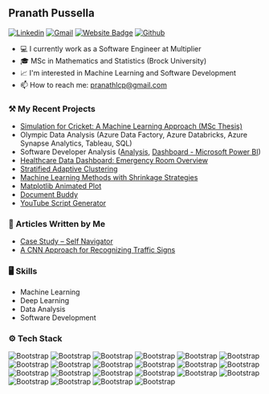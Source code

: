 ## Pranath Pussella



[![Linkedin](https://img.shields.io/badge/-LinkedIn-blue?style=flat&logo=Linkedin&logoColor=white)](https://www.linkedin.com/in/pranath/) [![Gmail](https://img.shields.io/badge/-Gmail-c14438?style=flat&logo=Gmail&logoColor=white)](mailto:pranathlcp@gmail.com)
[![Website Badge](https://img.shields.io/badge/-Website-c14438?style=flat&logo=Google-Chrome&logoColor=white&link=https://pranathlcp.com)](https://pranathlcp.com)
[![Github](https://img.shields.io/github/followers/pranathlcp?label=Follow&style=social)](https://github.com/pranathlcp)

- 💻 I currently work as a Software Engineer at Multiplier 
- 🎓 MSc in Mathematics and Statistics (Brock University)
- 📈 I'm interested in Machine Learning and Software Development
- 📫 How to reach me: pranathlcp@gmail.com

### ⚒️ My Recent Projects
- [Simulation for Cricket: A Machine Learning Approach (MSc Thesis)](https://dr.library.brocku.ca/handle/10464/18942)
- Olympic Data Analysis (Azure Data Factory, Azure Databricks, Azure Synapse Analytics, Tableau, SQL)
- Software Developer Analysis ([Analysis](https://github.com/pranathlcp/developer-survey-analysis), [Dashboard - Microsoft Power BI](https://app.powerbi.com/view?r=eyJrIjoiNmU2YjQ1MjEtMzBmYy00N2M2LThmNzQtYzFlNjZmNzgzNmEzIiwidCI6ImRmODY3OWNkLWE4MGUtNDVkOC05OWFjLWM4M2VkN2ZmOTVhMCJ9))
- [Healthcare Data Dashboard: Emergency Room Overview](https://public.tableau.com/app/profile/pranath.pussella/viz/ERVisitsDashboard_17343204700950/Dashboard1)
- [Stratified Adaptive Clustering](https://github.com/pranathlcp/Stratified-Adaptive-Cluster-Sampling-Implementation)
- [Machine Learning Methods with Shrinkage Strategies](https://github.com/pranathlcp/ml-methods-with-shrinkage-strategies)
- [Matplotlib Animated Plot](https://github.com/pranathlcp/matplotlib-animated-plot)
- [Document Buddy](https://github.com/pranathlcp/document-buddy)
- [YouTube Script Generator](https://github.com/pranathlcp/youtube-script-generator-langchain)

### 📜 Articles Written by Me
- [Case Study – Self Navigator](https://fidenz.com/case-study-self-navigator/)
- [A CNN Approach for Recognizing Traffic Signs](https://fidenz.com/a-cnn-approach-for-recognizing-traffic-signs/)

### 🖥 Skills

- Machine Learning
- Deep Learning
- Data Analysis
- Software Development
  
### ⚙️ Tech Stack

![Bootstrap](https://img.shields.io/badge/-Python-05122A?style=flat-square&logo=Python&color=353535) ![Bootstrap](https://img.shields.io/badge/-R-05122A?style=flat-square&logo=R&color=353535) ![Bootstrap](https://img.shields.io/badge/-Java-05122A?style=flat-square&logo=Java&color=353535) ![Bootstrap](https://img.shields.io/badge/-C%23-05122A?style=flat-square&logo=C#&color=353535) ![Bootstrap](https://img.shields.io/badge/-Kotlin-05122A?style=flat-square&logo=Kotlin&color=353535) ![Bootstrap](https://img.shields.io/badge/-PyTorch-05122A?style=flat-square&logo=PyTorch&color=353535) ![Bootstrap](https://img.shields.io/badge/-Keras-05122A?style=flat-square&logo=Keras&color=353535) ![Bootstrap](https://img.shields.io/badge/-Scikit%20Learn-05122A?style=flat-square&logo=Scikit-Learn&color=353535) ![Bootstrap](https://img.shields.io/badge/-Flask-05122A?style=flat-square&logo=Flask&color=353535) ![Bootstrap](https://img.shields.io/badge/-Streamlit-05122A?style=flat-square&logo=Streamlit&color=353535) ![Bootstrap](https://img.shields.io/badge/-.NET-05122A?style=flat-square&logo=.NET&color=353535) ![Bootstrap](https://img.shields.io/badge/-Numpy-05122A?style=flat-square&logo=Numpy&color=353535) ![Bootstrap](https://img.shields.io/badge/-Pandas-05122A?style=flat-square&logo=Pandas&color=353535) ![Bootstrap](https://img.shields.io/badge/-Matplotlib-05122A?style=flat-square&logo=Matplotlib&color=353535) ![Bootstrap](https://img.shields.io/badge/-ggplot2-05122A?style=flat-square&logo=ggplot2&color=353535) ![Bootstrap](https://img.shields.io/badge/-SQL-05122A?style=flat-square&logo=SQL&color=353535) ![Bootstrap](https://img.shields.io/badge/-PostgreSQL-05122A?style=flat-square&logo=PostgreSQL&color=353535) ![Bootstrap](https://img.shields.io/badge/-Databricks-05122A?style=flat-square&logo=Databricks&color=353535) ![Bootstrap](https://img.shields.io/badge/-Azure-05122A?style=flat-square&logo=Azure&color=353535) ![Bootstrap](https://img.shields.io/badge/-Tableau-05122A?style=flat-square&logo=Tableau&color=353535) ![Bootstrap](https://img.shields.io/badge/-PowerBI-05122A?style=flat-square&logo=PowerBI&color=353535) ![Bootstrap](https://img.shields.io/badge/-Git-05122A?style=flat-square&logo=Git&color=353535)

